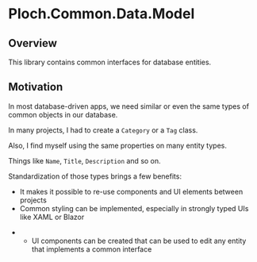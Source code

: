 # Ploch.Common.Data.Model

## Overview

This library contains common interfaces for database entities.

## Motivation

In most database-driven apps, we need similar or even the same types of common objects in our database.

In many projects, I had to create a `Category` or a `Tag` class.

Also, I find myself using the same properties on many entity types.

Things like `Name`, `Title`, `Description` and so on.

Standardization of those types brings a few benefits:

- It makes it possible to re-use components and UI elements between projects
- Common styling can be implemented, especially in strongly typed UIs like XAML or Blazor

*
    - UI components can be created that can be used to edit any entity that implements a common interface
